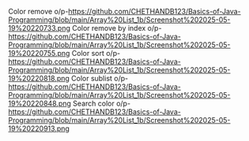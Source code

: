 Color remove o/p-https://github.com/CHETHANDB123/Basics-of-Java-Programming/blob/main/Array%20List_1b/Screenshot%202025-05-19%20220733.png
Color remove by index o/p-https://github.com/CHETHANDB123/Basics-of-Java-Programming/blob/main/Array%20List_1b/Screenshot%202025-05-19%20220755.png
Color sort o/p-https://github.com/CHETHANDB123/Basics-of-Java-Programming/blob/main/Array%20List_1b/Screenshot%202025-05-19%20220818.png
Color sublist o/p-https://github.com/CHETHANDB123/Basics-of-Java-Programming/blob/main/Array%20List_1b/Screenshot%202025-05-19%20220848.png
Search color o/p-https://github.com/CHETHANDB123/Basics-of-Java-Programming/blob/main/Array%20List_1b/Screenshot%202025-05-19%20220913.png
